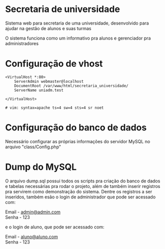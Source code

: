 # Secretaria de universidade
Sistema web para secretaria de uma universidade, desenvolvido para ajudar na gestão de alunos e suas turmas

O sistema funciona como um informativo pra alunos e gerenciador pra administradores

# Configuração de vhost
```
<VirtualHost *:80>
	ServerAdmin webmaster@localhost
	DocumentRoot /var/www/html/secretaria_universidade/
	ServerName uniadm.test
	
</VirtualHost>

# vim: syntax=apache ts=4 sw=4 sts=4 sr noet
```

# Configuração do banco de dados

Necessário configurar as próprias informações do servidor MySQL no arquivo "class/Config.php" 

# Dump do MySQL
O arquivo dump.sql possui todos os scripts pra criação do banco de dados e tabelas necessárias pra rodar o projeto, além de também inserir registros pra servirem como demonstração do sistema. 
Dentre os registros a ser inseridos, também esão o login de administrador que pode ser acessado com:

Email - admin@admin.com
<br>
Senha - 123

e o login de aluno, que pode ser acessado com:

Email - aluno@aluno.com
<br>
Senha - 123

